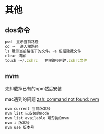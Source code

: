 # 其他

## dos命令

```js
pwd  显示当前路径
cd ～  进入根路径
ls 展示当前路径下的文件。-a 包括隐藏文件
clear 清屏
touch ～/.zshrc   在根路径创建.zshrc文件


```

## nvm

先卸载掉已有的npm然后安装

mac遇到的问题 [zsh: command not found: nvm](https://blog.csdn.net/zm_miner/article/details/124850215)

```js
nvm current 当前版本号
nvm list 已安装的node
nvm list available 可安装的nvm
nvm i 版本号
nvm use 版本号

```

 